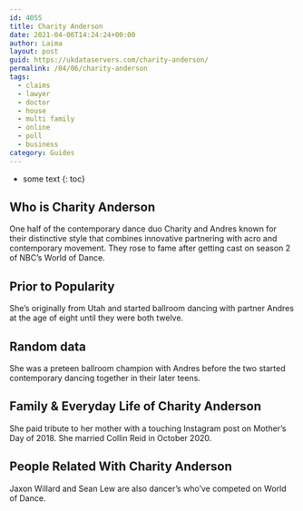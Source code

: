 ```yaml
---
id: 4055
title: Charity Anderson
date: 2021-04-06T14:24:24+00:00
author: Laima
layout: post
guid: https://ukdataservers.com/charity-anderson/
permalink: /04/06/charity-anderson
tags:
  - claims
  - lawyer
  - doctor
  - house
  - multi family
  - online
  - poll
  - business
category: Guides
---
```


* some text
{: toc}


## Who is Charity Anderson
                  
                  
                  
One half of the contemporary dance duo Charity and Andres known for their distinctive style that combines innovative partnering with acro and contemporary movement. They rose to fame after getting cast on season 2 of NBC&#8217;s World of Dance.
                  
              
            
              
            
                
                
                
## Prior to Popularity
                  
                  
                  
She&#8217;s originally from Utah and started ballroom dancing with partner Andres at the age of eight until they were both twelve. 
                  
              
            
              
            
                
                
                
## Random data
                  
                  
                  
She was a preteen ballroom champion with Andres before the two started contemporary dancing together in their later teens. 
                  
              
            
              
            
                
                
                
## Family & Everyday Life of Charity Anderson
                  
                  
                  
She paid tribute to her mother with a touching Instagram post on Mother&#8217;s Day of 2018. She married Collin Reid in October 2020. 
                  
              
            
              
            
                
                
                
## People Related With Charity Anderson
                  
                  
                  
Jaxon Willard and Sean Lew are also dancer&#8217;s who&#8217;ve competed on World of Dance. 
                  
              
            
              
            
                
              
            
              
              
            
            
              
            
          
          
          